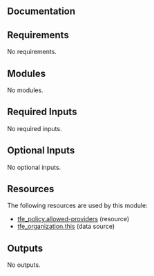 <!-- BEGIN_TF_DOCS -->


## Documentation

## Requirements

No requirements.

## Modules

No modules.

## Required Inputs

No required inputs.

## Optional Inputs

No optional inputs.

## Resources

The following resources are used by this module:

- [tfe_policy.allowed-providers](https://registry.terraform.io/providers/hashicorp/tfe/latest/docs/resources/policy) (resource)
- [tfe_organization.this](https://registry.terraform.io/providers/hashicorp/tfe/latest/docs/data-sources/organization) (data source)

## Outputs

No outputs.

<!-- markdownlint-enable -->

<!-- END_TF_DOCS -->